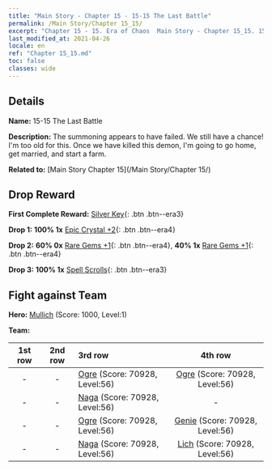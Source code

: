 ```yaml
---
title: "Main Story - Chapter 15 - 15-15 The Last Battle"
permalink: /Main Story/Chapter 15_15/
excerpt: "Chapter 15 - 15. Era of Chaos  Main Story - Chapter 15_15. 15-15 The Last Battle"
last_modified_at: 2021-04-26
locale: en
ref: "Chapter 15_15.md"
toc: false
classes: wide
---
```


## Details

 **Name:** 15-15 The Last Battle

 **Description:** The summoning appears to have failed. We still have a chance! I'm too old for this. Once we have killed this demon, I'm going to go home, get married, and start a farm.

 **Related to:** [Main Story Chapter 15](/Main Story/Chapter 15/)

## Drop Reward

 **First Complete Reward:** [Silver Key](/Items/con_693/){: .btn .btn--era3}

 **Drop 1:** **100% 1x** [Epic Crystal +2](/Items/mat_52/){: .btn .btn--era4}

 **Drop 2:** **60% 0x** [Rare Gems +1](/Items/mat_44/){: .btn .btn--era4}, **40% 1x** [Rare Gems +1](/Items/mat_44/){: .btn .btn--era4}

 **Drop 3:** **100% 1x** [Spell Scrolls](/Items/con_694/){: .btn .btn--era3}


## Fight against Team
 **Hero:** [Mullich](/heroes/Mullich/) (Score: 1000, Level:1)

 **Team:**


  | 1st row | 2nd row | 3rd row | 4th row |
  |:----:|:----:|:----|:----:|
  | - | - | [Ogre](/units/Ogre/) (Score: 70928, Level:56)  | [Ogre](/units/Ogre/) (Score: 70928, Level:56)  |
  | - | - | [Naga](/units/Naga/) (Score: 70928, Level:56)  | - |
  | - | - | [Ogre](/units/Ogre/) (Score: 70928, Level:56)  | [Genie](/units/Genie/) (Score: 70928, Level:56)  |
  | - | - | [Naga](/units/Naga/) (Score: 70928, Level:56)  | [Lich](/units/Lich/) (Score: 70928, Level:56)  |


